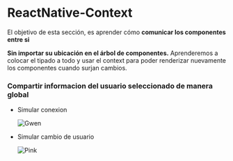 # ReactNative-Context
El objetivo de esta sección, es aprender cómo **comunicar los componentes entre si**

**Sin importar su ubicación en el árbol de componentes.**
Aprenderemos a colocar el tipado a todo y usar el context para poder renderizar nuevamente los componentes cuando surjan cambios.

###  Compartir informacion del usuario seleccionado de manera global
- Simular conexion


  ![Gwen](https://github.com/manuels-bts/ReactNative-Context/assets/116088500/e03c0252-87af-4de1-91eb-aba37222d15c)

- Simular cambio de usuario

  ![Pink](https://github.com/manuels-bts/ReactNative-Context/assets/116088500/8355f766-a699-41e7-acfc-78b0be49019b)


